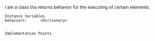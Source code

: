 I am a class tha returns behavior for the executing of certain elements.

    Instance Variables
	behaviors:		<Dictionary>


    Implementation Points